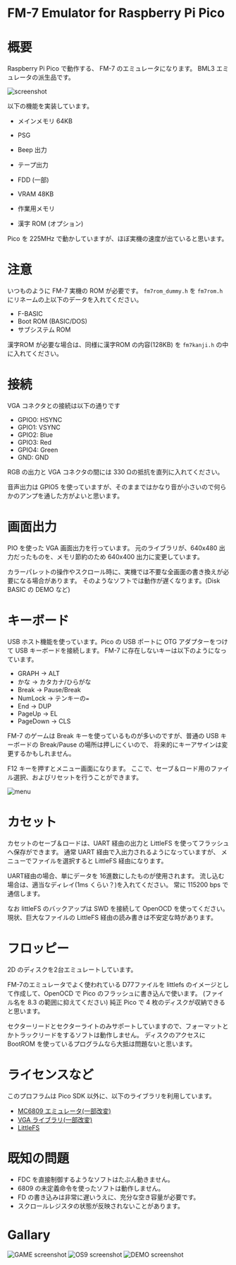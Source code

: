 # FM-7 Emulator for Raspberry Pi Pico

# 概要

Raspberry Pi Pico で動作する、
FM-7 のエミュレータになります。
BML3 エミュレータの派生品です。

![screenshot](/pictures/screenshot00.jpg)


以下の機能を実装しています。

- メインメモリ 64KB
- PSG
- Beep 出力
- テープ出力
- FDD (一部)
- VRAM 48KB
- 作業用メモリ

- 漢字 ROM (オプション)

Pico を 225MHz で動かしていますが、ほぼ実機の速度が出ていると思います。

# 注意

いつものように FM-7 実機の ROM が必要です。
`fm7rom_dummy.h` を `fm7rom.h` にリネームの上以下のデータを入れてください。

- F-BASIC
- Boot ROM (BASIC/DOS)
- サブシステム ROM

漢字ROM が必要な場合は、同様に漢字ROM の内容(128KB) を `fm7kanji.h` の中に入れてください。

# 接続

VGA コネクタとの接続は以下の通りです

- GPIO0: HSYNC
- GPIO1: VSYNC
- GPIO2: Blue
- GPIO3: Red
- GPIO4: Green
- GND: GND

RGB の出力と VGA コネクタの間には 330 Ωの抵抗を直列に入れてください。

音声出力は GPIO5 を使っていますが、そのままではかなり音が小さいので何らかのアンプを通した方がよいと思います。

# 画面出力

PIO を使った VGA 画面出力を行っています。
元のライブラリが、640x480 出力だったものを、メモリ節約のため 640x400 出力に変更しています。

カラーパレットの操作やスクロール時に、実機では不要な全画面の書き換えが必要になる場合があります。
そのようなソフトでは動作が遅くなります。(Disk BASIC の DEMO など)

# キーボード

USB ホスト機能を使っています。Pico の USB ポートに OTG アダプターをつけて USB キーボードを接続します。
FM-7 に存在しないキーは以下のようになっています。

- GRAPH -> ALT
- かな -> カタカナ/ひらがな
- Break -> Pause/Break
- NumLock -> テンキーの`=`
- End -> DUP
- PageUp -> EL
- PageDown -> CLS

FM-7 のゲームは Break キーを使っているものが多いのですが、普通の USB キーボードの Break/Pause の場所は押しにくいので、
将来的にキーアサインは変更するかもしれません。

F12 キーを押すとメニュー画面になります。
ここで、セーブ＆ロード用のファイル選択、およびリセットを行うことができます。

![menu](/pictures/screenshot01.jpg)

# カセット

カセットのセーブ＆ロードは、UART 経由の出力と LittleFS を使ってフラッシュへ保存ができます。
通常 UART 経由で入出力されるようになっていますが、
メニューでファイルを選択すると LittleFS 経由になります。

UART経由の場合、単にデータを 16進数にしたものが使用されます。
流し込む場合は、適当なディレイ(1ms くらい？)を入れてください。
常に 115200 bps で通信します。

なお littleFS のバックアップは SWD を接続して OpenOCD を使ってください。
現状、巨大なファイルの LittleFS 経由の読み書きは不安定な時があります。

# フロッピー

2D のディスクを2台エミュレートしています。

FM-7のエミュレータでよく使われている D77ファイルを littlefs のイメージとして作成して、OpenOCD で Pico のフラッシュに書き込んで使います。
(ファイル名を 8.3 の範囲に抑えてください)
純正 Pico で 4 枚のディスクが収納できると思います。

セクターリードとセクターライトのみサポートしていますので、フォーマットとかトラックリードをするソフトは動作しません。
ディスクのアクセスに BootROM を使っているプログラムなら大抵は問題ないと思います。

# ライセンスなど

このプロフラムは Pico SDK 以外に、以下のライブラリを利用しています。

- [MC6809 エミュレータ(一部改変)](https://github.com/spc476/mc6809)
- [VGA ライブラリ(一部改変)](https://github.com/vha3/Hunter-Adams-RP2040-Demos/tree/master/VGA_Graphics)
- [LittleFS](https://github.com/littlefs-project/littlefs)

# 既知の問題

- FDC を直接制御するようなソフトはたぶん動きません。
- 6809 の未定義命令を使ったソフトは動作しません。
- FD の書き込みは非常に遅いうえに、充分な空き容量が必要です。
- スクロールレジスタの状態が反映されないことがあります。


# Gallary
![GAME screenshot](/pictures/screenshot02.jpg)
![OS9 screenshot](/pictures/screenshot03.jpg)
![DEMO screenshot](/pictures/screenshot04.jpg)